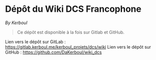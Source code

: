 # Dépôt du Wiki DCS Francophone
*By Kerboul*

> Ce dépôt est disponible à la fois sur Gitlab et GitHub.

Lien vers le dépôt sur GitLab : https://gitlab.kerboul.me/kerboul_projets/dcs/wiki
Lien vers le dépôt sur GitHub : https://github.com/DaKerboul/wiki_dcs
